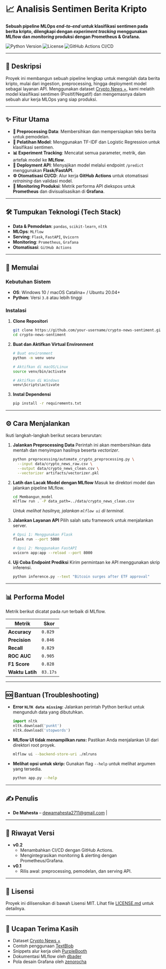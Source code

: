 # 📈 Analisis Sentimen Berita Kripto

**Sebuah pipeline MLOps *end-to-end* untuk klasifikasi sentimen pada berita kripto, dilengkapi dengan *experiment tracking* menggunakan MLflow dan *monitoring* produksi dengan Prometheus & Grafana.**

![Python Version](https://img.shields.io/badge/Python-3.8+-blue.svg)
![License](https://img.shields.io/badge/License-MIT-green.svg)
![GitHub Actions CI/CD](https://img.shields.io/github/actions/workflow/status/your-username/crypto-news-sentiment/main.yml?branch=main&logo=github&label=CI/CD)

</div>

---

## 📝 Deskripsi

Proyek ini membangun sebuah pipeline lengkap untuk mengolah data berita kripto, mulai dari ingestion, preprocessing, hingga deployment model sebagai layanan API. Menggunakan dataset [Crypto News +](https://www.kaggle.com/datasets/oliviervha/crypto-news), kami melatih model klasifikasi sentimen (Positif/Negatif) dan mengemasnya dalam sebuah alur kerja MLOps yang siap produksi.

---

## ✨ Fitur Utama

-   **🧹 Preprocessing Data**: Membersihkan dan mempersiapkan teks berita untuk pemodelan.
-   **🤖 Pelatihan Model**: Menggunakan TF-IDF dan Logistic Regression untuk klasifikasi sentimen.
-   **📊 Experiment Tracking**: Mencatat semua parameter, metrik, dan artefak model ke **MLflow**.
-   **🚀 Deployment API**: Menyajikan model melalui endpoint `/predict` menggunakan **Flask/FastAPI**.
-   **⚙️ Otomatisasi CI/CD**: Alur kerja **GitHub Actions** untuk otomatisasi *retraining* dan validasi model.
-   **📡 Monitoring Produksi**: Metrik performa API diekspos untuk **Prometheus** dan divisualisasikan di **Grafana**.

---

## 🛠️ Tumpukan Teknologi (Tech Stack)

-   **Data & Pemodelan**: `pandas`, `scikit-learn`, `nltk`
-   **MLOps**: `MLflow`
-   **Serving**: `Flask`, `FastAPI`, `Uvicorn`
-   **Monitoring**: `Prometheus`, `Grafana`
-   **Otomatisasi**: `GitHub Actions`

---

## 🚀 Memulai

### Kebutuhan Sistem

-   **OS**: Windows 10 / macOS Catalina+ / Ubuntu 20.04+
-   **Python**: Versi `3.8` atau lebih tinggi

### Instalasi

1.  **Clone Repositori**
    ```bash
    git clone https://github.com/your-username/crypto-news-sentiment.git
    cd crypto-news-sentiment
    ```

2.  **Buat dan Aktifkan Virtual Environment**
    ```bash
    # Buat environment
    python -m venv venv

    # Aktifkan di macOS/Linux
    source venv/bin/activate

    # Aktifkan di Windows
    venv\Scripts\activate
    ```

3.  **Instal Dependensi**
    ```bash
    pip install -r requirements.txt
    ```

---

## ⚙️ Cara Menjalankan

Ikuti langkah-langkah berikut secara berurutan:

1.  **Jalankan Preprocessing Data**
    Perintah ini akan membersihkan data mentah dan menyimpan hasilnya beserta *vectorizer*.
    ```bash
    python preprocessing/automate_crypto_preprocessing.py \
      --input data/crypto_news_raw.csv \
      --output data/crypto_news_clean.csv \
      --vectorizer artifacts/vectorizer.pkl
    ```

2.  **Latih dan Lacak Model dengan MLflow**
    Masuk ke direktori model dan jalankan pipeline MLflow.
    ```bash
    cd Membangun_model
    mlflow run . -P data_path=../data/crypto_news_clean.csv
    ```
    *Untuk melihat hasilnya, jalankan `mlflow ui` di terminal.*

3.  **Jalankan Layanan API**
    Pilih salah satu framework untuk menjalankan server.

    ```bash
    # Opsi 1: Menggunakan Flask
    flask run --port 5000

    # Opsi 2: Menggunakan FastAPI
    uvicorn app:app --reload --port 8000
    ```

4.  **Uji Coba Endpoint Prediksi**
    Kirim permintaan ke API menggunakan skrip inferensi.
    ```bash
    python inference.py --text "Bitcoin surges after ETF approval"
    ```

---

## 📊 Performa Model

Metrik berikut dicatat pada *run* terbaik di MLflow.

| Metrik          | Skor    |
| --------------- | ------- |
| **Accuracy**    | `0.829` |
| **Precision**   | `0.846` |
| **Recall**      | `0.829` |
| **ROC AUC**     | `0.905` |
| **F1 Score**    | `0.828` |
| **Waktu Latih** | `83.17s`|

---

## 🆘 Bantuan (Troubleshooting)

-   **Error `NLTK data missing`:**
    Jalankan perintah Python berikut untuk mengunduh data yang dibutuhkan.
    ```python
    import nltk
    nltk.download('punkt')
    nltk.download('stopwords')
    ```

-   **MLflow UI tidak menampilkan *runs*:**
    Pastikan Anda menjalankan UI dari direktori root proyek.
    ```bash
    mlflow ui --backend-store-uri ./mlruns
    ```

-   **Melihat opsi untuk skrip:**
    Gunakan flag `--help` untuk melihat argumen yang tersedia.
    ```bash
    python app.py --help
    ```

---

## ✍️ Penulis

-   **De Mahesta** – [dewamahesta2711@gmail.com](mailto:dewamahesta2711@gmail.com) | 

---

## 📜 Riwayat Versi

-   **v0.2**
    -   Menambahkan CI/CD dengan GitHub Actions.
    -   Mengintegrasikan monitoring & alerting dengan Prometheus/Grafana.
-   **v0.1**
    -   Rilis awal: preprocessing, pemodelan, dan serving API.

---

## 📄 Lisensi

Proyek ini dilisensikan di bawah Lisensi MIT. Lihat file [LICENSE.md](LICENSE.md) untuk detailnya.

---

## 🙏 Ucapan Terima Kasih

-   Dataset [Crypto News +](https://www.kaggle.com/datasets/oliviervha/crypto-news)
-   Contoh penggunaan [TextBlob](https://textblob.readthedocs.io/en/dev/)
-   Snippets alur kerja oleh [PurpleBooth](https://github.com/PurpleBooth)
-   Dokumentasi MLflow oleh [dbader](https://github.com/dbader)
-   Pola desain Grafana oleh [zenorocha](https://github.com/zenorocha)
